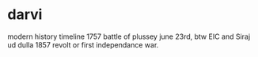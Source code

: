 # darvi
modern history timeline 
1757 battle of plussey june 23rd, btw EIC and Siraj ud dulla
1857 revolt or first independance war. 

